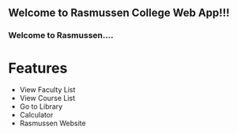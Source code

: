 ## Welcome to Rasmussen College Web App!!!
### Welcome to Rasmussen....
# Features
- View Faculty List
- View Course List
- Go to Library
- Calculator
- Rasmussen Website
